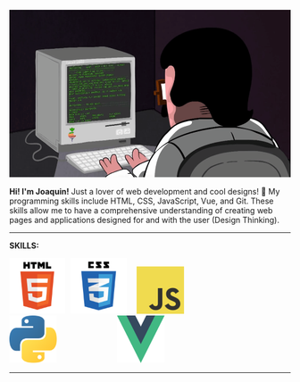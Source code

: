 <p align="center">
 <img src="https://github.com/larajoaquin90/larajoaquin90/blob/main/assets/coding.gif?raw=true" style="width:600px; height:300px;"/>
</p>

**Hi! I'm Joaquin!** Just a lover of web development and cool designs! 🤩 My programming skills include HTML, CSS, JavaScript, Vue, and Git. These skills allow me to have a comprehensive understanding of creating web pages and applications designed for and with the user (Design Thinking).
***

**SKILLS:**

<a><img src="assets/html5.png" style="width:100px; height:100px; margin-right: 10px;"/></a><img src="assets/css3.png" style="width:100px; height:100px; margin-right: 10px;" />&nbsp;&nbsp;<img src="assets/js.png" style="width:85px; height:85px; margin-right: 10px;" />&nbsp;&nbsp;&nbsp;&nbsp;<img src="assets/python.png" style="width:85px; height:85px; margin-right: 100px;" />&nbsp;&nbsp;<img src="assets/vue.png" style="width:85px; height:85px; margin-right: 10px;" />


***



